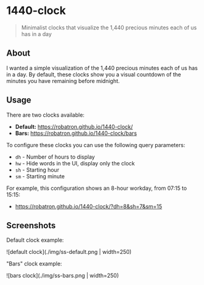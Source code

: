 # 1440-clock

> Minimalist clocks that visualize the 1,440 precious minutes each of us has
> in a day

## About

I wanted a simple visualization of the 1,440 precious minutes each of us has in
a day. By default, these clocks show you a visual countdown of the minutes you
have remaining before midnight.

## Usage

There are two clocks available:

-   **Default:** https://robatron.github.io/1440-clock/
-   **Bars:** https://robatron.github.io/1440-clock/bars

To configure these clocks you can use the following query parameters:

-   `dh` - Number of hours to display
-   `hw` - Hide words in the UI, display only the clock
-   `sh` - Starting hour
-   `sm` - Starting minute

For example, this configuration shows an 8-hour workday, from 07:15 to 15:15:

-   https://robatron.github.io/1440-clock/?dh=8&sh=7&sm=15

## Screenshots

Default clock example:

![default clock](./img/ss-default.png | width=250)

"Bars" clock example:

![bars clock](./img/ss-bars.png | width=250)
